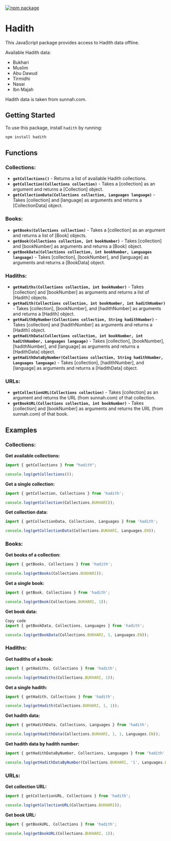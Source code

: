 [![npm package](https://img.shields.io/npm/v/hadith.svg)](https://www.npmjs.com/package/hadith)

# Hadith

This JavaScript package provides access to Hadith data offline.

Available Hadith data:

-   Bukhari
-   Muslim
-   Abu Dawud
-   Tirmidhi
-   Nasai
-   Ibn Majah

Hadith data is taken from sunnah.com.

## Getting Started

To use this package, install `hadith` by running:

```bash
npm install hadith
```

## Functions

### Collections:

-   **`getCollections()`** - Returns a list of available Hadith collections.
-   **`getCollection(Collections collection)`** - Takes a [collection] as an argument and returns a [Collection] object.
-   **`getCollectionData(Collections collection, Languages language)`** - Takes [collection] and [language] as arguments and returns a [CollectionData] object.

### Books:

-   **`getBooks(Collections collection)`** - Takes a [collection] as an argument and returns a list of [Book] objects.
-   **`getBook(Collections collection, int bookNumber)`** - Takes [collection] and [bookNumber] as arguments and returns a [Book] object.
-   **`getBookData(Collections collection, int bookNumber, Languages language)`** - Takes [collection], [bookNumber], and [language] as arguments and returns a [BookData] object.

### Hadiths:

-   **`getHadiths(Collections collection, int bookNumber)`** - Takes [collection] and [bookNumber] as arguments and returns a list of [Hadith] objects.
-   **`getHadith(Collections collection, int bookNumber, int hadithNumber)`** - Takes [collection], [bookNumber], and [hadithNumber] as arguments and returns a [Hadith] object.
-   **`getHadithByNumber(Collections collection, String hadithNumber)`** - Takes [collection] and [hadithNumber] as arguments and returns a [Hadith] object.
-   **`getHadithData(Collections collection, int bookNumber, int hadithNumber, Languages language)`** - Takes [collection], [bookNumber], [hadithNumber], and [language] as arguments and returns a [HadithData] object.
-   **`getHadithDataByNumber(Collections collection, String hadithNumber, Languages language)`** - Takes [collection], [hadithNumber], and [language] as arguments and returns a [HadithData] object.

### URLs:

-   **`getCollectionURL(Collections collection)`** - Takes [collection] as an argument and returns the URL (from sunnah.com) of that collection.
-   **`getBookURL(Collections collection, int bookNumber)`** - Takes [collection] and [bookNumber] as arguments and returns the URL (from sunnah.com) of that book.

## Examples

### Collections:

**Get available collections:**
```javascript
import { getCollections } from "hadith";

console.log(getCollections());
```

**Get a single collection:**
```javascript
import { getCollection, Collections } from 'hadith';

console.log(getCollection(Collections.BUKHARI));
```

**Get collection data:**
```javascript
import { getCollectionData, Collections, Languages } from 'hadith';

console.log(getCollectionData(Collections.BUKHARI, Languages.EN));
```

### Books:
**Get books of a collection:**
```javascript
import { getBooks, Collections } from 'hadith';

console.log(getBooks(Collections.BUKHARI));
```

**Get a single book:**
```javascript
import { getBook, Collections } from 'hadith';

console.log(getBook(Collections.BUKHARI, 1));
```

**Get book data:**
```javascript
Copy code
import { getBookData, Collections, Languages } from 'hadith';

console.log(getBookData(Collections.BUKHARI, 1, Languages.EN));
```

### Hadiths:
**Get hadiths of a book:**
```javascript
import { getHadiths, Collections } from 'hadith';

console.log(getHadiths(Collections.BUKHARI, 1));
```

**Get a single hadith:**
```javascript
import { getHadith, Collections } from 'hadith';

console.log(getHadith(Collections.BUKHARI, 1, 1));
```

**Get hadith data:**
```javascript
import { getHadithData, Collections, Languages } from 'hadith';

console.log(getHadithData(Collections.BUKHARI, 1, 1, Languages.EN));
```

**Get hadith data by hadith number:**
```javascript
import { getHadithDataByNumber, Collections, Languages } from 'hadith';

console.log(getHadithDataByNumber(Collections.BUKHARI, '1', Languages.EN));
```

### URLs:
**Get collection URL:**
```javascript
import { getCollectionURL, Collections } from 'hadith';

console.log(getCollectionURL(Collections.BUKHARI));
```
**Get book URL:**
```javascript
import { getBookURL, Collections } from 'hadith';

console.log(getBookURL(Collections.BUKHARI, 1));
```
